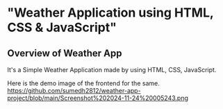 # "Weather Application using HTML, CSS & JavaScript"

## Overview of Weather App

It's a  Simple Weather Application made by using HTML, CSS, JavaScript.

Here is the demo image of the frontend for the same.
https://github.com/sumedh2812/weather-app-project/blob/main/Screenshot%202024-11-24%20005243.png

